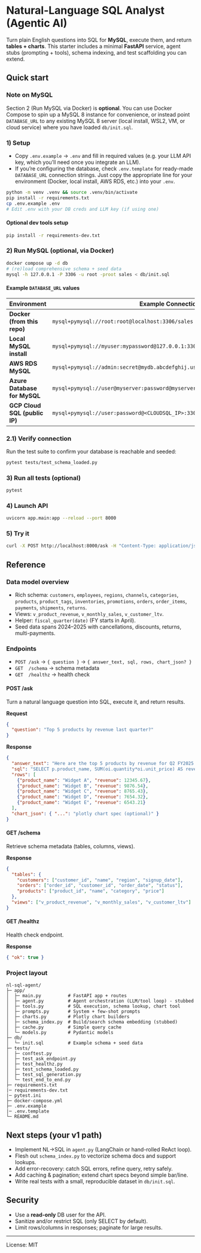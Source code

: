 # Natural-Language SQL Analyst (Agentic AI)

Turn plain English questions into SQL for **MySQL**, execute them, and return **tables + charts**.
This starter includes a minimal **FastAPI** service, agent stubs (prompting + tools), schema indexing,
and test scaffolding you can extend.

## Quick start

### Note on MySQL
Section 2 (Run MySQL via Docker) is **optional**. You can use Docker Compose to spin up a MySQL 8 instance for convenience, or instead point `DATABASE_URL` to any existing MySQL 8 server (local install, WSL2, VM, or cloud service) where you have loaded `db/init.sql`.

### 1) Setup
- Copy `.env.example` → `.env` and fill in required values (e.g. your LLM API key, which you’ll need once you integrate an LLM).
- If you’re configuring the database, check `.env.template` for ready-made `DATABASE_URL` connection strings. Just copy the appropriate line for your environment (Docker, local install, AWS RDS, etc.) into your `.env`.

```bash
python -m venv .venv && source .venv/bin/activate
pip install -r requirements.txt
cp .env.example .env
# Edit .env with your DB creds and LLM key (if using one)
```

#### Optional dev tools setup
```bash
pip install -r requirements-dev.txt
```

### 2) Run MySQL (optional, via Docker)
```bash
docker compose up -d db
# (re)load comprehensive schema + seed data
mysql -h 127.0.0.1 -P 3306 -u root -proot sales < db/init.sql
```

#### Example `DATABASE_URL` values
| Environment                  | Example Connection String                                                                 |
|------------------------------|-------------------------------------------------------------------------------------------|
| **Docker (from this repo)**  | `mysql+pymysql://root:root@localhost:3306/sales`                                          |
| **Local MySQL install**      | `mysql+pymysql://myuser:mypassword@127.0.0.1:3306/sales`                                  |
| **AWS RDS MySQL**            | `mysql+pymysql://admin:secret@mydb.abcdefghij.us-west-2.rds.amazonaws.com:3306/sales`     |
| **Azure Database for MySQL** | `mysql+pymysql://user@myserver:password@myserver.mysql.database.azure.com:3306/sales`     |
| **GCP Cloud SQL (public IP)**| `mysql+pymysql://user:password@<CLOUDSQL_IP>:3306/sales`                                  |

### 2.1) Verify connection
Run the test suite to confirm your database is reachable and seeded:

```bash
pytest tests/test_schema_loaded.py
```

### 3) Run all tests (optional)
```bash
pytest
```

### 4) Launch API
```bash
uvicorn app.main:app --reload --port 8000
```

### 5) Try it
```bash
curl -X POST http://localhost:8000/ask -H "Content-Type: application/json" -d '{"question":"Top 5 products by revenue last quarter?"}'
```



## Reference


### Data model overview
- Rich schema: `customers`, `employees`, `regions`, `channels`, `categories`, `products`, `product_tags`, `inventories`, `promotions`, `orders`, `order_items`, `payments`, `shipments`, `returns`.
- Views: `v_product_revenue`, `v_monthly_sales`, `v_customer_ltv`.
- Helper: `fiscal_quarter(date)` (FY starts in April).
- Seed data spans 2024–2025 with cancellations, discounts, returns, multi-payments.

### Endpoints
- `POST /ask` → `{ question }` -> `{ answer_text, sql, rows, chart_json? }`
- `GET  /schema` → schema metadata
- `GET  /healthz` → health check


#### POST /ask
Turn a natural language question into SQL, execute it, and return results.

**Request**
```json
{
  "question": "Top 5 products by revenue last quarter?"
}
```

**Response**
```json
{
  "answer_text": "Here are the top 5 products by revenue for Q2 FY2025.",
  "sql": "SELECT p.product_name, SUM(oi.quantity*oi.unit_price) AS revenue ...",
  "rows": [
    {"product_name": "Widget A", "revenue": 12345.67},
    {"product_name": "Widget B", "revenue": 9876.54},
    {"product_name": "Widget C", "revenue": 8765.43},
    {"product_name": "Widget D", "revenue": 7654.32},
    {"product_name": "Widget E", "revenue": 6543.21}
  ],
  "chart_json": { "...": "plotly chart spec (optional)" }
}
```

#### GET /schema
Retrieve schema metadata (tables, columns, views).

**Response**
```json
{
  "tables": {
    "customers": ["customer_id", "name", "region", "signup_date"],
    "orders": ["order_id", "customer_id", "order_date", "status"],
    "products": ["product_id", "name", "category", "price"]
  },
  "views": ["v_product_revenue", "v_monthly_sales", "v_customer_ltv"]
}
```

#### GET /healthz
Health check endpoint.

**Response**
```json
{ "ok": true }
```


### Project layout
```
nl-sql-agent/
├─ app/
│  ├─ main.py          # FastAPI app + routes
│  ├─ agent.py         # Agent orchestration (LLM/tool loop) - stubbed
│  ├─ tools.py         # SQL execution, schema lookup, chart tool
│  ├─ prompts.py       # System + few-shot prompts
│  ├─ charts.py        # Plotly chart builders
│  ├─ schema_index.py  # Build/search schema embedding (stubbed)
│  ├─ cache.py         # Simple query cache
│  └─ models.py        # Pydantic models
├─ db/
│  └─ init.sql         # Example schema + seed data
├─ tests/
│  ├─ conftest.py
│  ├─ test_ask_endpoint.py
│  ├─ test_healthz.py
│  ├─ test_schema_loaded.py
│  ├─ test_sql_generation.py
│  └─ test_end_to_end.py
├─ requirements.txt
|─ requirements-dev.txt
|─ pytest.ini
├─ docker-compose.yml
├─ .env.example
|─ .env.template
└─ README.md
```

## Next steps (your v1 path)
- Implement NL→SQL in `agent.py` (LangChain or hand-rolled ReAct loop).
- Flesh out `schema_index.py` to vectorize schema docs and support lookups.
- Add error-recovery: catch SQL errors, refine query, retry safely.
- Add caching & pagination; extend chart specs beyond simple bar/line.
- Write real tests with a small, reproducible dataset in `db/init.sql`.

## Security
- Use a **read-only** DB user for the API.
- Sanitize and/or restrict SQL (only SELECT by default).
- Limit rows/columns in responses; paginate for large results.

---

License: MIT
